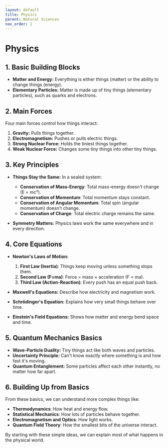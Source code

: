 ```yaml
---
layout: default
title: Physics
parent: Natural Sciences
nav_order: 1
---
```


# **Physics**

## 1. Basic Building Blocks

- **Matter and Energy:** Everything is either things (matter) or the ability to change things (energy).
- **Elementary Particles:** Matter is made up of tiny things (elementary particles), such as quarks and electrons.

## 2. Main Forces

Four main forces control how things interact:

1. **Gravity:** Pulls things together.
2. **Electromagnetism:** Pushes or pulls electric things.
3. **Strong Nuclear Force:** Holds the tiniest things together.
4. **Weak Nuclear Force:** Changes some tiny things into other tiny things.

## 3. Key Principles

- **Things Stay the Same:** In a sealed system:
  - **Conservation of Mass-Energy**: Total mass-energy doesn't change (E = mc²).
  - **Conservation of Momentum**: Total momentum stays constant.
  - **Conservation of Angular Momentum**: Total spin (angular momentum) doesn't change.
  - **Conservation of Charge**: Total electric charge remains the same.

- **Symmetry Matters:** Physics laws work the same everywhere and in every direction.

## 4. Core Equations

- **Newton's Laws of Motion:**
  1. **First Law (Inertia)**: Things keep moving unless something stops them.
  2. **Second Law (F=ma)**: Force = mass × acceleration (F = ma).
  3. **Third Law (Action-Reaction)**: Every push has an equal push back.

- **Maxwell's Equations:** Describe how electricity and magnetism work.
- **Schrödinger's Equation:** Explains how very small things behave over time.
- **Einstein's Field Equations:** Shows how matter and energy bend space and time.

## 5. Quantum Mechanics Basics

- **Wave-Particle Duality:** Tiny things act like both waves and particles.
- **Uncertainty Principle:** Can't know exactly where something is and how fast it's moving.
- **Quantum Entanglement:** Some particles affect each other instantly, no matter how far apart.

## 6. Building Up from Basics

From these basics, we can understand more complex things like:

- **Thermodynamics**: How heat and energy flow.
- **Statistical Mechanics**: How lots of particles behave together.
- **Electromagnetism and Optics**: How light works.
- **Quantum Field Theory**: How the smallest bits of the universe interact.

By starting with these simple ideas, we can explain most of what happens in the physical world.
